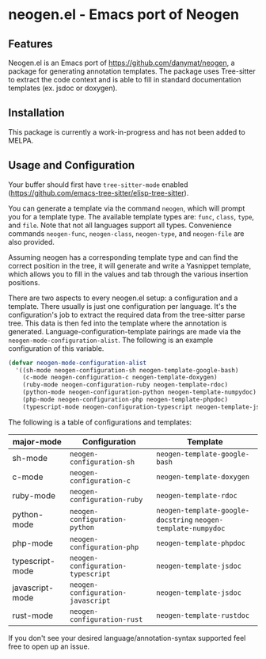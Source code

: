# neogen.el - Emacs port of Neogen

## Features

Neogen.el is an Emacs port of https://github.com/danymat/neogen, a
package for generating annotation templates.  The package uses
Tree-sitter to extract the code context and is able to fill in
standard documentation templates (ex. jsdoc or doxygen).

## Installation

This package is currently a work-in-progress and has not been added to
MELPA.

## Usage and Configuration

Your buffer should first have `tree-sitter-mode` enabled
(https://github.com/emacs-tree-sitter/elisp-tree-sitter).

You can generate a template via the command `neogen`, which will
prompt you for a template type.  The available template types are:
`func`, `class`, `type`, and `file`.  Note that not all languages
support all types.  Convenience commands `neogen-func`,
`neogen-class`, `neogen-type`, and `neogen-file` are also provided.

Assuming neogen has a corresponding template type and can find the
correct position in the tree, it will generate and write a Yasnippet
template, which allows you to fill in the values and tab through the
various insertion positions.

There are two aspects to every neogen.el setup: a configuration and a
template.  There usually is just one configuration per language.  It's
the configuration's job to extract the required data from the
tree-sitter parse tree.  This data is then fed into the template where
the annotation is generated.  Language-configuration-template pairings
are made via the `neogen-mode-configuration-alist`.  The following is
an example configuration of this variable.

```lisp
(defvar neogen-mode-configuration-alist
  '((sh-mode neogen-configuration-sh neogen-template-google-bash)
    (c-mode neogen-configuration-c neogen-template-doxygen)
    (ruby-mode neogen-configuration-ruby neogen-template-rdoc)
    (python-mode neogen-configuration-python neogen-template-numpydoc)
    (php-mode neogen-configuration-php neogen-template-phpdoc)
    (typescript-mode neogen-configuration-typescript neogen-template-jsdoc)))
```

The following is a table of configurations and templates:

| major-mode      | Configuration                     | Template                                                      |
|-----------------|-----------------------------------|---------------------------------------------------------------|
| sh-mode         | `neogen-configuration-sh`         | `neogen-template-google-bash`                                 |
| c-mode          | `neogen-configuration-c`          | `neogen-template-doxygen`                                     |
| ruby-mode       | `neogen-configuration-ruby`       | `neogen-template-rdoc`                                        |
| python-mode     | `neogen-configuration-python`     | `neogen-template-google-docstring` `neogen-template-numpydoc` |
| php-mode        | `neogen-configuration-php`        | `neogen-template-phpdoc`                                      |
| typescript-mode | `neogen-configuration-typescript` | `neogen-template-jsdoc`                                       |
| javascript-mode | `neogen-configuration-javascript` | `neogen-template-jsdoc`                                       |
| rust-mode       | `neogen-configuration-rust`       | `neogen-template-rustdoc`                                     |


If you don't see your desired language/annotation-syntax supported
feel free to open up an issue.
